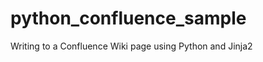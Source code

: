 python_confluence_sample
========================

Writing to a Confluence Wiki page using Python and Jinja2
